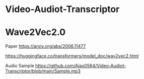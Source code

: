 # Video-Audiot-Transcriptor
# Wave2Vec2.0
Paper https://arxiv.org/abs/2006.11477

https://huggingface.co/transformers/model_doc/wav2vec2.html


Audio Sample https://github.com/Ajax0564/Video-Audiot-Transcriptor/blob/main/Sample.mp3

